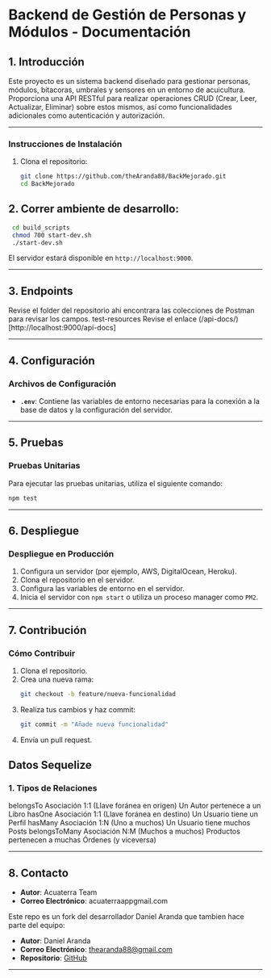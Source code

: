 # Backend de Gestión de Personas y Módulos - Documentación

## 1. Introducción
Este proyecto es un sistema backend diseñado para gestionar personas, módulos, bitacoras, umbrales y sensores en un entorno de acuicultura. Proporciona una API RESTful para realizar operaciones CRUD (Crear, Leer, Actualizar, Eliminar) sobre estos mismos, así como funcionalidades adicionales como autenticación y autorización.

---

### Instrucciones de Instalación
1. Clona el repositorio:
   ```bash
   git clone https://github.com/theAranda88/BackMejorado.git
   cd BackMejorado
   ```
   
## 2. Correr ambiente de desarrollo:

 ````bash
  cd build_scripts
  chmod 700 start-dev.sh
  ./start-dev.sh
 
 ````

El servidor estará disponible en `http://localhost:9000`.

---

## 3. Endpoints 

Revise el folder del repositorio ahi encontrara las colecciones de Postman para revisar los campos. 
test-resources
Revise el enlace (/api-docs/)[http://localhost:9000/api-docs]

---

## 4. Configuración

### Archivos de Configuración
- **`.env`**: Contiene las variables de entorno necesarias para la conexión a la base de datos y la configuración del servidor.

---

## 5. Pruebas

### Pruebas Unitarias
Para ejecutar las pruebas unitarias, utiliza el siguiente comando:
```bash
npm test
```

---

## 6. Despliegue

### Despliegue en Producción
1. Configura un servidor (por ejemplo, AWS, DigitalOcean, Heroku).
2. Clona el repositorio en el servidor.
3. Configura las variables de entorno en el servidor.
4. Inicia el servidor con `npm start` o utiliza un proceso manager como `PM2`.

---

## 7. Contribución

### Cómo Contribuir
1. Clona el repositorio.
2. Crea una nueva rama:
   ```bash
   git checkout -b feature/nueva-funcionalidad
   ```
3. Realiza tus cambios y haz commit:
   ```bash
   git commit -m "Añade nueva funcionalidad"
   ```
4. Envía un pull request.

##  Datos Sequelize

### 1. Tipos de Relaciones
belongsTo	Asociación 1:1 (Llave foránea en origen)	Un Autor pertenece a un Libro
hasOne	Asociación 1:1 (Llave foránea en destino)	Un Usuario tiene un Perfil
hasMany	Asociación 1:N (Uno a muchos)	Un Usuario tiene muchos Posts
belongsToMany	Asociación N:M (Muchos a muchos)	Productos pertenecen a muchas Órdenes (y viceversa)

---
## 8. Contacto

- **Autor**: Acuaterra Team
- **Correo Electrónico**: acuaterraappgmail.com

Este repo es un fork del desarrollador Daniel Aranda que tambien hace parte del equipo:

- **Autor**: Daniel Aranda
- **Correo Electrónico**: thearanda88@gmail.com
- **Repositorio**: [GitHub](https://github.com/theAranda88/BackMejorado.git)
---

